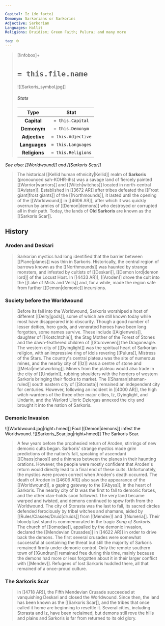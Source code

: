 ```yaml
---

Capital: Iz (de facto)
Demonym: Sarkorians or Sarkorins
Adjective: Sarkorian
Languages: Hallit
Religions: Druidism; Green Faith; Pulura; and many more

tag: 🌐
---
```


> [!infobox]+
> #  `= this.file.name`
> ![[Sarkoris_symbol.jpg]]
> ##### Stats
> Type | Stat |
> :---:|:---:|
> **Capital** | `= this.Capital` |
> **Demonym** | `= this.Demonym` |
> **Adjective** | `= this.Adjective` |
> **Languages** | `= this.Languages` |
> **Religions** | `= this.Religions` |



*See also: [[Worldwound]] and [[Sarkoris Scar]]*

> The historical [[Kellid human ethnicity|Kellid]] realm of **Sarkoris** (pronounced sah-KOHR-ihs) was a savage land of fiercely painted [[Warrior|warriors]] and [[Witch|witches]] located in north-central [[Avistan]]. Established in [[3672 AR]] after tribes defeated the [[Frost giant|frost giants]] of the [[Northmounds]], it lasted until the opening of the [[Worldwound]] in [[4606 AR]], after which it was quickly overrun by armies of [[Demon|demons]] who destroyed or corrupted all in their path. Today, the lands of **Old Sarkoris** are known as the [[Sarkoris Scar]].



## History


### Aroden and Deskari

> Sarkorian mystics had long identified that the barrier between [[Plane|planes]] was thin in Sarkoris. Historically, the central region of barrows known as the [[Northmounds]] was haunted by strange monsters, and infested by cultists of [[Deskari]], [[Demon lord|demon lord]] of the Locust Host. In [[4433 AR]], [[Aroden]] drove the cult into the [[Lake of Mists and Veils]] and, for a while, made the region safe from further [[Demon|demonic]] incursions.


### Society before the Worldwound

> Before its fall into the Worldwound, Sarkoris worshiped a host of different [[Deity|gods]], some of which are still known today while most have disappeared into obscurity. Though a good number of lesser deities, hero gods, and venerated heroes have been long forgotten, some names survive. These include [[Alglenweis]], daughter of [[Kostchtchie]], the Stag Mother of the Forest of Stones and the dawn-feathered children of [[Sturovenen]] the Dragoneagle.
> The western city of [[Dyinglight]] was the spiritual heart of Sarkorian religion, with an impressive ring of idols revering [[Pulura]], Mistress of the Stars.
> The country's central plateau was the site of numerous mines, and the nearby city of [[Iz]] was a centre of stone and [[Metal|metalworking]].
> Miners from the plateau would also trade in the city of [[Undarin]], rubbing shoulders with the herders of western Sarkoris bringing their flocks to market.
> The [[Shaman|shaman-ruled]] south eastern city of [[Storasta]] remained an independent city for centuries. However, following an incident in [[4000 AR]], the high witch-wardens of the three other major cities, Iz, Dyinglight, and Undarin, and the Warlord Uloric Dziergas annexed the city and brought it into the nation of Sarkoris.


### Demonic Invasion

![[Worldwound.jpg|right+hmed]] 
 Foul [[Demon|demons]] infest the Worldwound.
![[Sarkoris_Scar.jpg|right+hmed]] 
 The Sarkoris Scar.
> A few years before the prophesied return of Aroden, stirrings of new demonic cults began. Sarkoris' strange mystics made grim predictions of the nation's fall, speaking of ascendant [[Chaos|chaos]] and a thinness between the planes in their haunting orations. However, the people were mostly confident that Aroden's return would directly lead to a final end of these cults. Unfortunately, the mystics were proven correct when Aroden's death occurred.
> The death of Aroden in [[4606 AR]] also saw the appearance of the [[Worldwound]], a gaping gateway to the [[Abyss]], in the heart of Sarkoris. The nearby city of Iz was the first to fall to demonic forces, and the other clan-holds soon followed. The very land became warped and twisted, and demons continued to spew forth from the Worldwound.
> The city of Storasta was the last to fall, its sacred circles defended ferociously by tribal witches and shamans, aided by [[Rules/Classes/Druid|druids]] from [[Mendev]] and [[Numeria]]. Their bloody last stand is commemorated in the tragic *Song of Sarkoris*.
> The church of [[Iomedae]], appalled by the demonic invasion, declared the [[Mendevian Crusades]] in [[4622 AR]] in order to drive back the demons. The first several crusades were somewhat successful at containing the threat but still the majority of Sarkoris remained firmly under demonic control.
> Only the remote southern town of [[Gundrun]] remained free during this time, mainly because the demons had more or less forgotten about it in their larger conflict with [[Mendev]]. Refugees of lost Sarkoris huddled there, all that remained of a once-proud culture.


### The Sarkoris Scar

> in [[4718 AR]], the Fifth Mendevian Crusade succeeded at vanquishing Deskari and closed the Worldwound. Since then, the land has been known as the [[Sarkoris Scar]], and the tribes that once called it home are beginning to resettle it. Several cities, including Storasta and Iz, have been reclaimed, but demons still rove the hills and plains and Sarkoris is far from returned to its old glory.







